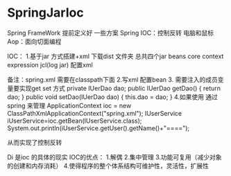 # SpringJarIoc
Spring FrameWork
提前定义好 一些方案
Spring 
IOC：控制反转 电脑和鼠标
Aop：面向切面编程


IOC：
1.基于jar 方式搭建+xml
下载dist 文件夹
总共四个jar
 beans core context  expression jcl(log jar)
配置xml

备注：spring.xml 需要在classpath下面
2.写xml 配置bean
<bean class="dao.imp.UserNewDaoImp" id="userDaoImp"/>
<bean class="service.imp.UserServiceImp" id="userServiceImp">
    <property name="dao" ref="userDaoImp"/>
</bean>
3. 需要注入的成员变量要实现get set 方式
private IUerDao dao;
public IUerDao getDao() {
    return dao;
}
public void setDao(IUerDao dao) {
    this.dao = dao;
}
4.如果使用 通过spring 来管理
ApplicationContext ioc = new ClassPathXmlApplicationContext("spring.xml");
IUserService iUserService=ioc.getBean(IUserService.class);
System.out.println(iUserService.getUser().getName()+"====");

从而实现了控制反转

Di 是ioc 的具体的现实
IOC的优点：
1.解偶
2.集中管理
3.功能可复用（减少对象的创建和内存消耗）
4.使得程序的整个体系结构可维护性，灵活性，扩展性